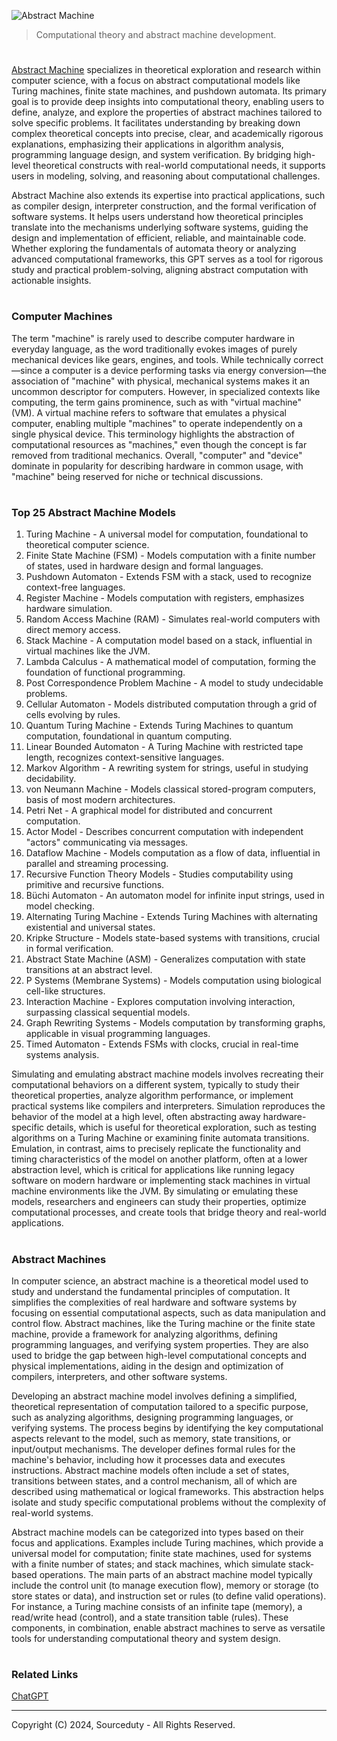 ![Abstract Machine](https://github.com/user-attachments/assets/d1dfb19a-1293-4d13-bafd-23c46d241977)

> Computational theory and abstract machine development.
#

[Abstract Machine](https://chatgpt.com/g/g-67383a47b430819199cdb32dee1bd09d-abstract-machine) specializes in theoretical exploration and research within computer science, with a focus on abstract computational models like Turing machines, finite state machines, and pushdown automata. Its primary goal is to provide deep insights into computational theory, enabling users to define, analyze, and explore the properties of abstract machines tailored to solve specific problems. It facilitates understanding by breaking down complex theoretical concepts into precise, clear, and academically rigorous explanations, emphasizing their applications in algorithm analysis, programming language design, and system verification. By bridging high-level theoretical constructs with real-world computational needs, it supports users in modeling, solving, and reasoning about computational challenges.

Abstract Machine also extends its expertise into practical applications, such as compiler design, interpreter construction, and the formal verification of software systems. It helps users understand how theoretical principles translate into the mechanisms underlying software systems, guiding the design and implementation of efficient, reliable, and maintainable code. Whether exploring the fundamentals of automata theory or analyzing advanced computational frameworks, this GPT serves as a tool for rigorous study and practical problem-solving, aligning abstract computation with actionable insights.

#
### Computer Machines

The term "machine" is rarely used to describe computer hardware in everyday language, as the word traditionally evokes images of purely mechanical devices like gears, engines, and tools. While technically correct—since a computer is a device performing tasks via energy conversion—the association of "machine" with physical, mechanical systems makes it an uncommon descriptor for computers. However, in specialized contexts like computing, the term gains prominence, such as with "virtual machine" (VM). A virtual machine refers to software that emulates a physical computer, enabling multiple "machines" to operate independently on a single physical device. This terminology highlights the abstraction of computational resources as "machines," even though the concept is far removed from traditional mechanics. Overall, "computer" and "device" dominate in popularity for describing hardware in common usage, with "machine" being reserved for niche or technical discussions.

#
### Top 25 Abstract Machine Models

1. Turing Machine - A universal model for computation, foundational to theoretical computer science.
2. Finite State Machine (FSM) - Models computation with a finite number of states, used in hardware design and formal languages.
3. Pushdown Automaton - Extends FSM with a stack, used to recognize context-free languages.
4. Register Machine - Models computation with registers, emphasizes hardware simulation.
5. Random Access Machine (RAM) - Simulates real-world computers with direct memory access.
6. Stack Machine - A computation model based on a stack, influential in virtual machines like the JVM.
7. Lambda Calculus - A mathematical model of computation, forming the foundation of functional programming.
8. Post Correspondence Problem Machine - A model to study undecidable problems.
9. Cellular Automaton - Models distributed computation through a grid of cells evolving by rules.
10. Quantum Turing Machine - Extends Turing Machines to quantum computation, foundational in quantum computing.
11. Linear Bounded Automaton - A Turing Machine with restricted tape length, recognizes context-sensitive languages.
12. Markov Algorithm - A rewriting system for strings, useful in studying decidability.
13. von Neumann Machine - Models classical stored-program computers, basis of most modern architectures.
14. Petri Net - A graphical model for distributed and concurrent computation.
15. Actor Model - Describes concurrent computation with independent "actors" communicating via messages.
16. Dataflow Machine - Models computation as a flow of data, influential in parallel and streaming processing.
17. Recursive Function Theory Models - Studies computability using primitive and recursive functions.
18. Büchi Automaton - An automaton model for infinite input strings, used in model checking.
19. Alternating Turing Machine - Extends Turing Machines with alternating existential and universal states.
20. Kripke Structure - Models state-based systems with transitions, crucial in formal verification.
21. Abstract State Machine (ASM) - Generalizes computation with state transitions at an abstract level.
22. P Systems (Membrane Systems) - Models computation using biological cell-like structures.
23. Interaction Machine - Explores computation involving interaction, surpassing classical sequential models.
24. Graph Rewriting Systems - Models computation by transforming graphs, applicable in visual programming languages.
25. Timed Automaton - Extends FSMs with clocks, crucial in real-time systems analysis.

Simulating and emulating abstract machine models involves recreating their computational behaviors on a different system, typically to study their theoretical properties, analyze algorithm performance, or implement practical systems like compilers and interpreters. Simulation reproduces the behavior of the model at a high level, often abstracting away hardware-specific details, which is useful for theoretical exploration, such as testing algorithms on a Turing Machine or examining finite automata transitions. Emulation, in contrast, aims to precisely replicate the functionality and timing characteristics of the model on another platform, often at a lower abstraction level, which is critical for applications like running legacy software on modern hardware or implementing stack machines in virtual machine environments like the JVM. By simulating or emulating these models, researchers and engineers can study their properties, optimize computational processes, and create tools that bridge theory and real-world applications.

#
### Abstract Machines

In computer science, an abstract machine is a theoretical model used to study and understand the fundamental principles of computation. It simplifies the complexities of real hardware and software systems by focusing on essential computational aspects, such as data manipulation and control flow. Abstract machines, like the Turing machine or the finite state machine, provide a framework for analyzing algorithms, defining programming languages, and verifying system properties. They are also used to bridge the gap between high-level computational concepts and physical implementations, aiding in the design and optimization of compilers, interpreters, and other software systems.

Developing an abstract machine model involves defining a simplified, theoretical representation of computation tailored to a specific purpose, such as analyzing algorithms, designing programming languages, or verifying systems. The process begins by identifying the key computational aspects relevant to the model, such as memory, state transitions, or input/output mechanisms. The developer defines formal rules for the machine's behavior, including how it processes data and executes instructions. Abstract machine models often include a set of states, transitions between states, and a control mechanism, all of which are described using mathematical or logical frameworks. This abstraction helps isolate and study specific computational problems without the complexity of real-world systems.

Abstract machine models can be categorized into types based on their focus and applications. Examples include Turing machines, which provide a universal model for computation; finite state machines, used for systems with a finite number of states; and stack machines, which simulate stack-based operations. The main parts of an abstract machine model typically include the control unit (to manage execution flow), memory or storage (to store states or data), and instruction set or rules (to define valid operations). For instance, a Turing machine consists of an infinite tape (memory), a read/write head (control), and a state transition table (rules). These components, in combination, enable abstract machines to serve as versatile tools for understanding computational theory and system design.

#
### Related Links

[ChatGPT](https://github.com/sourceduty/ChatGPT)

***
Copyright (C) 2024, Sourceduty - All Rights Reserved.
